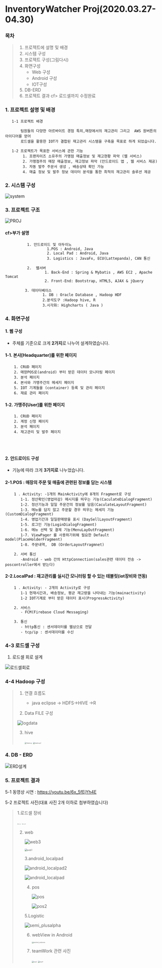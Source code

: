 # InventoryWatcher Proj(2020.03.27-04.30)
### 목차

> 1. 프로젝트에 설명 및 배경
> 2. 시스템 구성
> 3. 프로젝트 구성(그림다시)
> 4. 화면구성
>    - Web 구성
>    - Android 구성
>    - IOT구성
> 5.  DB-ERD
> 6. 프로젝트 결과
>    cf> 로드셀까지 수정완료
>    


### 1. 프로젝트 설명 및 배경

       1-1 프로젝트 배경

           팀원들의 다양한 아르바이트 경험 특히,매장에서의 재고관리 그리고  AWS 원버튼의 아이디어를 얻어 
           로드셀을 활용한 IOT가 결합된 재고관리 시스템을 구축을 목표로 하게 되었습니다.

       1-2 프로젝트가 목표한 서비스에 관한 기능 
            1. 프랜차이즈 소유주의 가맹점 매출정보 및 재고현황 파악 (웹 서비스)
            2. 가맹점주의 매장 매출정보, 재고정보 파악 (안드로이드 앱 , 웹 서비스 제공)
            3. 자동 발주 주문서 생성 , 배송상태 확인 가능
            4. 매출 정보 및 발주 정보 데이터 분석을 통한 최적의 재고관리 솔루션 제공 



### 2. 시스템 구성

 ![system](https://user-images.githubusercontent.com/52269210/80945520-f182bd00-8e26-11ea-9d7b-a23ef6e50568.JPG ) 
 
### 3. 프로젝트 구조
 
 ![PROJ](https://user-images.githubusercontent.com/52269210/80945612-21ca5b80-8e27-11ea-9ca2-f0bbee831b60.JPG )


####          cf>부가 설명

              1. 안드로이드 및 아두이노
                       1.POS : Android, Java
                       2. Local Pad : Android, Java
                       3. Logistics : JavaFx, ECU(Lattepanda), CAN 통신

              2.  웹서버
                      1. Back-End : Spring & Mybatis , AWS EC2 , Apache Tomcat 
                      2. Front-End: Bootstrap, HTML5, AJAX & jQuery

             3. 데이터베이스
                     1. DB : Oracle Database , Hadoop HDF
                     2.분석도구 :Hadoop hive, R
                     3.시각화: Highcharts ( Java )  





### 4.  화면구성

####   1. 웹 구성
- 주체를 기준으로 크게 **2가지**로 나누어 설계하였습니다.

####      1-1. 본사[Headquarter]를 위한 페이지   

        1. CRUD 페이지
        2. 매장POS로(android) 부터 받은 데이터 모니터링 페이지
        3. 분석 페이지
        4. 본사와 가맹주간의 메세지 페이지
        5. IOT 기계들을 (container) 등록 및 관리 페이지
        6. 재료 관리 페이지

####      1-2. 가맹주[User]를 위한 페이지   

        1. CRUD 페이지
        2. 계정 신청 페이지
        3. 분석 페이지
        4. 재고관리 및 발주 페이지

<br>
<br>

####  2. 안드로이드 구성

- 기능에 따라 크게 **3가지로** 나누었습니다.

####      2-1.POS : 매장의 주문 및 매출에 관련된 정보를 담는 시스템

        1 . Activity: -1개의 MainActivity에 8개의 Fragment로 구성
           1-1. 정산확인(영업마감) 메시지를 띄우는 기능(CaculateDialogFragment)
           1-2. 정산기능과 일일 주문건의 정보를 담음(CaculateLayoutFragment)
           1-3. 메뉴를 담지 않고 주문할 경우 띄우는 메세지 기능(CustomDialogFragment)
           1-4. 영업기간과 일일판매량을 표시 (DaySellLayoutFragment)
           1-5. 로그인 기능(LoginDialogFragment)
           1-6. 메뉴 선택 및 결제 기능(MenuLayOutFragment)
           1-7. ViewPager 를 사용하기위해 필요한 Default model(PlaceHolderFragment)
           1-8. 주문내역,  DB (OrderLayoutFragmnet)
           
        2. 서버 통신
           -Android - web 간의 HttpConnection(sales관련 데이터 전송 -> poscontroller에서 받는다)


####   

        
####      2-2.LocalPad : 재고관리를 실시간 모니터링 할 수 있는 테블릿(iot장비와 연동)

        1 . Activity: - 2개의 Activity로 구성
           1-1 현재시간과, 배송정보, 평균 재고량을 나타내는 기능(mainactivity)
           1-2 IOT기계로 부터 받은 데이터 표시(ProgressActivity)
           
        2. 서비스
           - FCM(Firebase Cloud Messaging)

        3. 통신
           - http통신 : 센서데이터를 웹상으로 전달
           - tcp/ip : 센서데이터를 수신


####   



### 4-3 로드셀 구성
   1. 로드셀 회로 설계
   
![로드셀회로](https://user-images.githubusercontent.com/52269210/80945694-54745400-8e27-11ea-92b8-417cec94a9e4.png)


### 4-4 Hadoop 구성

> 1. 연결 흐름도
>
>    - java eclipse -> HDFS->HIVE ->R
>
> 2.  Data FILE 구성
>
>    ![logdata](https://user-images.githubusercontent.com/52269210/80945790-93a2a500-8e27-11ea-8588-7e6b3baa8148.JPG)  
>
> 3. hive
>
>    <img src="https://user-images.githubusercontent.com/52269210/80945872-cba9e800-8e27-11ea-8d83-07ac08954088.jpg" alt="Hadoop" style="zoom: 35%;" />  <img src="https://user-images.githubusercontent.com/52269210/80945940-e7ad8980-8e27-11ea-8fa4-e07b0579c082.jpg" alt="hadoop2" style="zoom:35%;" />


### 4. DB - ERD

![ERD설계](https://user-images.githubusercontent.com/52269210/80946110-483cc680-8e28-11ea-8d84-aa5c375c7824.png)

### 5. 프로젝트  결과

5-1 동영상 시연 : https://youtu.be/6x_5fEjYh4E



5-2 프로젝트 사진(대표 사진 2개 이하로 첨부하였습니다)

> 1.로드셀 장비
>
> <img src="https://user-images.githubusercontent.com/52269210/80946182-6d313980-8e28-11ea-9e08-b6627b0e8b70.png" alt="로드셀" style="zoom:20%;" />    <img src="https://user-images.githubusercontent.com/52269210/80946201-79b59200-8e28-11ea-9454-10219aded0d0.png" alt="로드셀2" style="zoom:20%;" />
>
>       
>
> 2. web
>
>    ![web3](https://user-images.githubusercontent.com/52269210/80946412-f9436100-8e28-11ea-9646-da3c6094c66d.png)
>
>    <img src="https://user-images.githubusercontent.com/52269210/80946342-ca2cef80-8e28-11ea-8146-a512bb50ed2c.png" alt="web1" style="zoom:50%;" /> 
>
>
>    3.android_localpad
>
>    ![android_localpad2](https://user-images.githubusercontent.com/52269210/80946506-27c13c00-8e29-11ea-83cc-a7850e600b4c.png)
>
>    ![android_localpad](https://user-images.githubusercontent.com/52269210/80946550-3c053900-8e29-11ea-80cc-cf381fb76d74.png)
>
>    
>
>    
>
>    4. pos
>
>       ![pos](https://user-images.githubusercontent.com/52269210/80946627-6f47c800-8e29-11ea-8ee8-656c6baf0605.png)
>
>       ![pos2](https://user-images.githubusercontent.com/52269210/80946695-8e465a00-8e29-11ea-829a-3d0bc9f37f84.png)
>
>    5.Logistic
>
>       ![semi_plusalpha](https://user-images.githubusercontent.com/52269210/80946799-cb125100-8e29-11ea-985e-8b83c8c62b72.png)
>
>
>      
>
>    6. webView in Android
>
>          <img src="https://user-images.githubusercontent.com/52269210/80946838-e2513e80-8e29-11ea-979c-512cb72b93ef.png" alt="android_webview" style="zoom: 33%;" /> 
>
>          
>
>    7. teamWork 관련 사진
>
>          <img src="https://user-images.githubusercontent.com/52269210/80947094-63103a80-8e2a-11ea-8fd7-fbbdb74c8e0b.jpg" alt="top2" style="zoom:35%;" />     <img src="https://user-images.githubusercontent.com/52269210/80947165-8aff9e00-8e2a-11ea-9d37-ad5e20352957.jpg" alt="top4" style="zoom:35%;" />
>
>       

